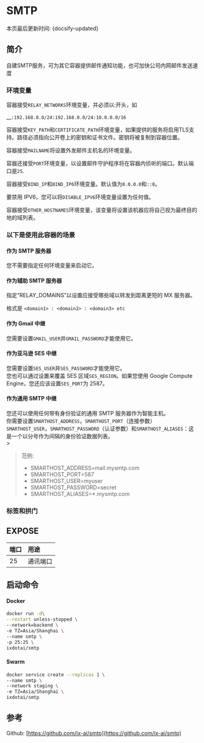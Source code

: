 # SMTP

本页最后更新时间: {docsify-updated}

## 简介

自建SMTP服务，可为其它容器提供邮件通知功能，也可加快公司内网邮件发送速度

### 环境变量

容器接受`RELAY_NETWORKS`环境变量，并必须以:开头，如  
  
__`:192.168.0.0/24:192.168.0.0/24:10.0.0.0/16`

容器接受`KEY_PATH`和`CERTIFICATE_PATH`环境变量，如果提供的服务将启用TLS支持。路径必须指向公开卷上的密钥和证书文件。密钥将被复制到容器位置。

容器接受`MAILNAME`将设置外发邮件主机名的环境变量。

容器还接受`PORT`环境变量，以设置邮件守护程序将在容器内侦听的端口。默认端口是`25`.

容器接受`BIND_IP`和`BIND_IP6`环境变量。默认值为`0.0.0.0`和`::0`。

要禁用 IPV6，您可以将`DISABLE_IPV6`环境变量设置为任何值。

容器接受`OTHER_HOSTNAMES`环境变量，该变量将设置该机器应将自己视为最终目的地的域列表。

### 以下是使用此容器的场景

#### 作为 SMTP 服务器

您不需要指定任何环境变量来启动它。

#### 作为辅助 SMTP 服务器

指定“RELAY\_DOMAINS”以设置应接受哪些域以转发到距离更短的 MX 服务器。

格式是 `<domain1> : <domain2> : <domain3> etc`

#### 作为 Gmail 中继

您需要设置`GMAIL_USER`并`GMAIL_PASSWORD`才能使用它。

#### 作为亚马逊 SES 中继

您需要设置`SES_USER`并`SES_PASSWORD`才能使用它。  
您也可以通过设置来覆盖 SES 区域`SES_REGION`。如果您使用 Google Compute Engine，您还应该设置`SES_PORT`为 2587。

#### 作为通用 SMTP 中继

您还可以使用任何带有身份验证的通用 SMTP 服务器作为智能主机。  
你需要设置`SMARTHOST_ADDRESS`，`SMARTHOST_PORT`（连接参数）`SMARTHOST_USER`，`SMARTHOST_PASSWORD`（认证参数）和`SMARTHOST_ALIASES`：这是一个以分号作为间隔的身份验证数据列表。  
&gt; 

> 范例:
>
> * SMARTHOST\_ADDRESS=mail.mysmtp.com
> * SMARTHOST\_PORT=587
> * SMARTHOST\_USER=myuser
> * SMARTHOST\_PASSWORD=secret
> * SMARTHOST\_ALIASES=\*.mysmtp.com

### 标签和拱门

## EXPOSE

| 端口 | 用途 |
| :--- | :--- |
| 25 | 通讯端口 |



## 启动命令

<!-- tabs:start -->
#### **Docker**
```bash
docker run -d\
--restart unless-stopped \
--network=backend \
-e TZ=Asia/Shanghai \
--name smtp \
-p 25:25 \
ixdotai/smtp
```


#### **Swarm**
```bash
docker service create --replicas 1 \
--name smtp \
--network staging \
-e TZ=Asia/Shanghai \
ixdotai/smtp
```

<!-- tabs:end -->



##  参考

Github: [https://github.com/ix-ai/smtp](https://github.com/ix-ai/smtp)

